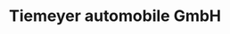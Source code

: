 ---
title: "Tiemeyer automobile GmbH"
url: /oberhausen/tiemeyer-automobile-gmbh/
shop: Autowerkstatt
---